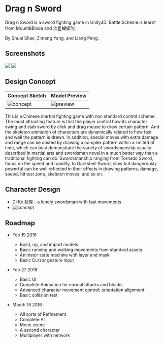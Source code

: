 # Drag n Sword

Drag n Sword is a sword fighting game in Unity3D. Battle Scheme is learnt from Mount&Blade and 流星蝴蝶剑.

By Shuai Shao, Zimeng Yang, and Liang Peng. 

## Screenshots

<img src="./img/capture1.png"></img>
<img src="./img/capture2.png"></img>

## Design Concept

|Concept Sketch | Model Preview |
|---------------|---------------|
|![concept](img/concept.png)|![preview](img/preview.png)|

This is a Chinese martial fighting game with non standard control scheme. The most attracting feature is that the player control how its character swing and stab sword by click and drag mouse to draw certain pattern. And the skeleton animation of characters are dynamically related to how fast and well the pattern is drawn. In addition, special moves with extra damage and range can be casted by drawing a complex pattern within a limited of time, which can best demonstrate the variety of swordsmanship usually described in martial arts and swordsman novel in a much better way than a traditional fighting can do. Swordsmanship ranging from Tornado Sword, focus on the speed and rapidity, to Darksteel Sword, slow but dangerously powerful can be well reflected in their effects in drawing patterns, damage, speed, hit test zone, skeleton moves, and so on. 

## Character Design

* Di Ke 狄克 - a lonely swordsman with fast movements. 
* ![concept](img/di.jpg)

## Roadmap

* Feb 19 2016
    * Build, rig, and import models
    * Basic running and walking movements from standard assets
    * Animator state machine with layer and mask
    * Basic Cursor gesture input
    
* Feb 27 2016
    * Basic UI
    * Complete Animation for normal attacks and blocks
    * Advanced character movement control: orientation alignment
    * Basic collision test
    
* March 16 2016
    * All sorts of Refinement
    * Complete AI
    * Menu scene
    * A second character
    * Multiplayer with network
